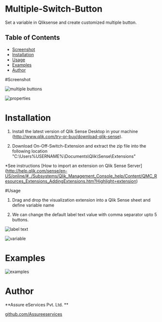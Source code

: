 # Multiple-Switch-Button

Set a variable in Qliksense and create customized multiple button.

## Table of Contents
* [Screenshot](#screenshot)
* [Installation](#installation)
* [Usage](#usage)
* [Examples](#Examples)
* [Author](#author)



#Screenshot

![multiple buttons](https://cloud.githubusercontent.com/assets/18327523/14351872/6020a7e0-fcef-11e5-9c3e-112e870a6a59.png)

![properties](https://cloud.githubusercontent.com/assets/18327523/14351873/629ea738-fcef-11e5-8a16-d66537b555c1.png)


# Installation

1. Install the latest version of Qlik Sense Desktop in your machine (http://www.qlik.com/try-or-buy/download-qlik-sense).

2. Download On-Off-Switch-Extension and extract the zip file into the following location "C:\Users\%USERNAME%\Documents\Qlik\Sense\Extensions\"

*See instructions 
[How to import an extension on Qlik Sense Server]
(http://help.qlik.com/sense/en-US/online/#../Subsystems/Qlik_Management_Console_help/Content/QMC_Resources_Extensions_AddingExtensions.htm?Highlight=extension)

#Usage

1. Drag and drop the visualization extension into a Qlik Sense sheet and define variable name

2. We can change the default label text value with comma separator upto 5 buttons.

![label text](https://cloud.githubusercontent.com/assets/18327523/14351950/cd410d9c-fcef-11e5-877c-e4b481b2ff16.png)

![variable](https://cloud.githubusercontent.com/assets/18327523/14351951/cfdd43cc-fcef-11e5-9397-aefcb84b49eb.png)

# Examples

![examples](https://cloud.githubusercontent.com/assets/18327523/14351854/4946ac90-fcef-11e5-9b31-53ea740a1ddd.png)
	
# Author

**Assure eServices Pvt. Ltd. ** 

[github.com/Assureeservices](http://github.com/Assureeservices)
